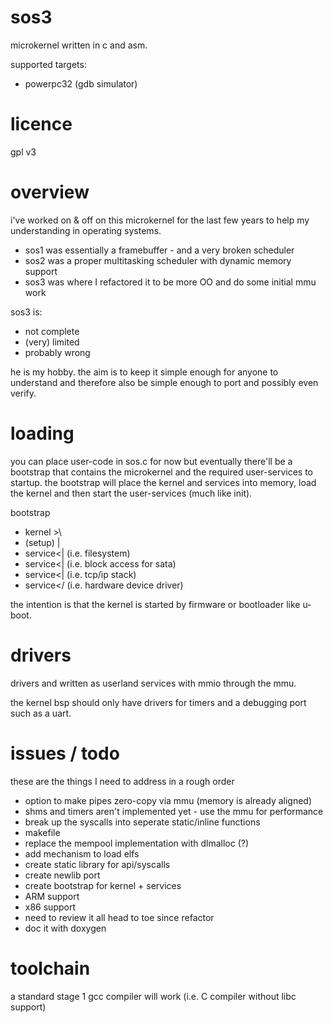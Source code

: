 sos3
====

microkernel written in c and asm.

supported targets:
- powerpc32 (gdb simulator)

licence
=======

gpl v3

overview
========

i've worked on & off on this microkernel for the last few years to help my understanding in operating systems.

* sos1 was essentially a framebuffer - and a very broken scheduler
* sos2 was a proper multitasking scheduler with dynamic memory support
* sos3 was where I refactored it to be more OO and do some initial mmu work 

sos3 is:
* not complete
* (very) limited
* probably wrong

he is my hobby. the aim is to keep it simple enough for anyone to understand and therefore also
be simple enough to port and possibly even verify.

loading
=======

you can place user-code in sos.c for now but eventually there'll be a bootstrap that contains
the microkernel and the required user-services to startup. the bootstrap will place the kernel
and services into memory, load the kernel and then start the user-services (much like init).

 bootstrap
  - kernel >\
  - (setup) |
  - service<| (i.e. filesystem)
  - service<| (i.e. block access for sata)
  - service<| (i.e. tcp/ip stack)
  - service</ (i.e. hardware device driver)
  
the intention is that the kernel is started by firmware or bootloader like u-boot.

drivers
=======

drivers and written as userland services with mmio through the mmu.

the kernel bsp should only have drivers for timers and a debugging port such as a uart.

issues / todo
=============

these are the things I need to address in a rough order

* option to make pipes zero-copy via mmu (memory is already aligned)
* shms and timers aren't implemented yet - use the mmu for performance
* break up the syscalls into seperate static/inline functions
* makefile
* replace the mempool implementation with dlmalloc (?)
* add mechanism to load elfs
* create static library for api/syscalls 
* create newlib port
* create bootstrap for kernel + services
* ARM support
* x86 support
* need to review it all head to toe since refactor
* doc it with doxygen

toolchain
=========

a standard stage 1 gcc compiler will work (i.e. C compiler without libc support)

